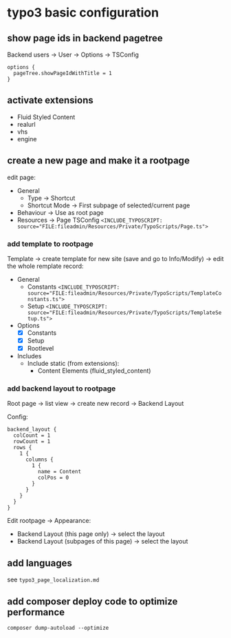 # typo3 basic configuration

## show page ids in backend pagetree
Backend users -> User -> Options -> TSConfig

```
options {
  pageTree.showPageIdWithTitle = 1
}
```

## activate extensions

- Fluid Styled Content
- realurl
- vhs
- engine

## create a new page and make it a rootpage
edit page:

- General
  - Type -> Shortcut
  - Shortcut Mode -> First subpage of selected/current page
- Behaviour -> Use as root page
- Resources -> Page TSConfig `<INCLUDE_TYPOSCRIPT: source="FILE:fileadmin/Resources/Private/TypoScripts/Page.ts">`

### add template to rootpage
Template -> create template for new site (save and go to Info/Modify) -> edit the whole remplate record:

- General
  - Constants `<INCLUDE_TYPOSCRIPT: source="FILE:fileadmin/Resources/Private/TypoScripts/TemplateConstants.ts">`
  - Setup `<INCLUDE_TYPOSCRIPT: source="FILE:fileadmin/Resources/Private/TypoScripts/TemplateSetup.ts">`
- Options
  - [x] Constants
  - [x] Setup
  - [x] Rootlevel
- Includes
  - Include static (from extensions):
    - Content Elements (fluid_styled_content)

### add backend layout to rootpage
Root page -> list view -> create new record -> Backend Layout

Config:

```
backend_layout {
  colCount = 1
  rowCount = 1
  rows {
    1 {
      columns {
        1 {
          name = Content
          colPos = 0
        }
      }
    }
  }
}
```

Edit rootpage -> Appearance:

- Backend Layout (this page only) -> select the layout
- Backend Layout (subpages of this page) -> select the layout

## add languages
see `typo3_page_localization.md`

## add composer deploy code to optimize performance

`composer dump-autoload --optimize`